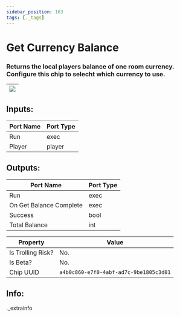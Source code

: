 ```yaml
---
sidebar_position: 163
tags: [._tags]
---
```


# Get Currency Balance


### Returns the local players balance of one room currency. Configure this chip to selecht which currency to use.

| ![](https://images-ext-2.discordapp.net/external/MPmIaQzlEPmgGWlgi-WxBBXt0Bjv_zWPkg1y1f_sy3s/https/www.recroomcircuits.com/image/circuit/absolute-value?width=206&height=108) |
|-----|

## Inputs:
| Port Name | Port Type |
|-----------|-----------|
| Run | exec |
| Player | player |

## Outputs:
| Port Name | Port Type |
|-----------|-----------|
| Run | exec |
| On Get Balance Complete | exec |
| Success | bool |
| Total Balance | int | 

| Property  | Value |
|-------------------|-----------|
| Is Trolling Risk? | No. |
| Is Beta? | No. |
| Chip UUID | `a4b0c860-e7f0-4abf-ad7c-9be1805c3d01` |

## Info:
._extrainfo